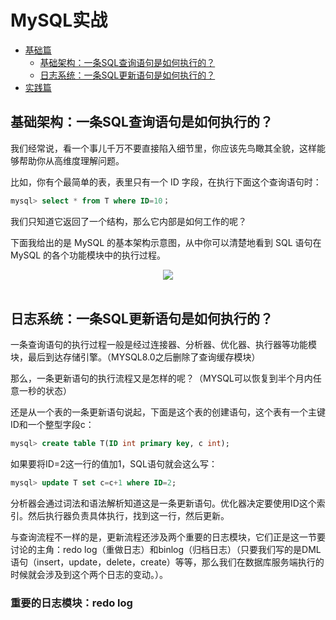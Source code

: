 # MySQL实战
<!-- GFM-TOC -->
* [基础篇](#基础篇)
    * [基础架构：一条SQL查询语句是如何执行的？](#基础架构：一条SQL查询语句是如何执行的？)
    * [日志系统：一条SQL更新语句是如何执行的？](#日志系统：一条SQL更新语句是如何执行的？)
* [实践篇](#实践篇)
<!-- GFM-TOC -->
## 基础架构：一条SQL查询语句是如何执行的？
我们经常说，看一个事儿千万不要直接陷入细节里，你应该先鸟瞰其全貌，这样能够帮助你从高维度理解问题。

比如，你有个最简单的表，表里只有一个 ID 字段，在执行下面这个查询语句时：
```sql
mysql> select * from T where ID=10；
```
我们只知道它返回了一个结构，那么它内部是如何工作的呢？

下面我给出的是 MySQL 的基本架构示意图，从中你可以清楚地看到 SQL 语句在 MySQL 的各个功能模块中的执行过程。

<div align="center"> <img src="https://static001.geekbang.org/resource/image/0d/d9/0d2070e8f84c4801adbfa03bda1f98d9.png"/> </div><br>

## 日志系统：一条SQL更新语句是如何执行的？
一条查询语句的执行过程一般是经过连接器、分析器、优化器、执行器等功能模块，最后到达存储引擎。（MYSQL8.0之后删除了查询缓存模块）

那么，一条更新语句的执行流程又是怎样的呢？（MYSQL可以恢复到半个月内任意一秒的状态）

还是从一个表的一条更新语句说起，下面是这个表的创建语句，这个表有一个主键ID和一个整型字段c：
```sql
mysql> create table T(ID int primary key, c int);
```
如果要将ID=2这一行的值加1，SQL语句就会这么写：
```sql
mysql> update T set c=c+1 where ID=2;
```
分析器会通过词法和语法解析知道这是一条更新语句。优化器决定要使用ID这个索引。然后执行器负责具体执行，找到这一行，然后更新。

与查询流程不一样的是，更新流程还涉及两个重要的日志模块，它们正是这一节要讨论的主角：redo log（重做日志）和binlog（归档日志）（只要我们写的是DML语句（insert，update，delete，create）等等，那么我们在数据库服务端执行的时候就会涉及到这个两个日志的变动。）。
### 重要的日志模块：redo log
